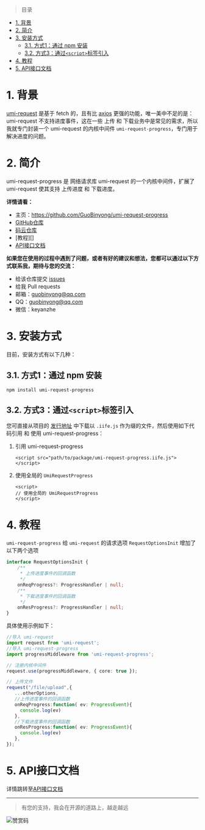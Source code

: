 [API接口文档]: ./doc/index.md

[GitHub仓库]: https://github.com/GuoBinyong/umi-request-progress
[发行地址]: https://github.com/GuoBinyong/umi-request-progress/releases
[issues]: https://github.com/GuoBinyong/umi-request-progress/issues

[码云仓库]: https://gitee.com/guobinyong/umi-request-progress


[umi-request]: https://github.com/umijs/umi-request
[axios]: http://www.axios-js.com


> 目录

- [1. 背景](#1-背景)
- [2. 简介](#2-简介)
- [3. 安装方式](#3-安装方式)
  - [3.1. 方式1：通过 npm 安装](#31-方式1通过-npm-安装)
  - [3.2. 方式3：通过`<script>`标签引入](#32-方式3通过script标签引入)
- [4. 教程](#4-教程)
- [5. API接口文档](#5-api接口文档)



# 1. 背景
[umi-request][] 是基于 fetch 的，且有比 [axios] 更强的功能，唯一美中不足的是：umi-request 不支持进度事件，这在一些 上传 和 下载业务中是常见的需求，所以我就专门封装一个 umi-request 的内核中间件 `umi-request-progress`，专门用于解决进度的问题。 

# 2. 简介
umi-request-progress 是 网络请求库 umi-request 的一个内核中间件，扩展了 umi-request 使其支持 上传进度 和 下载进度。

**详情请看：**  
- 主页：<https://github.com/GuoBinyong/umi-request-progress>
- [GitHub仓库][]
- [码云仓库][]
- [教程][]
- [API接口文档][]


**如果您在使用的过程中遇到了问题，或者有好的建议和想法，您都可以通过以下方式联系我，期待与您的交流：**
- 给该仓库提交 [issues][]
- 给我 Pull requests
- 邮箱：<guobinyong@qq.com>
- QQ：guobinyong@qq.com
- 微信：keyanzhe





# 3. 安装方式
目前，安装方式有以下几种：


## 3.1. 方式1：通过 npm 安装
```
npm install umi-request-progress
```




## 3.2. 方式3：通过`<script>`标签引入
您可直接从项目的 [发行地址][] 中下载以 `.iife.js` 作为缀的文件，然后使用如下代码引用 和 使用 umi-request-progress：


1. 引用 umi-request-progress
   ```
   <script src="path/to/package/umi-request-progress.iife.js"></script>
   ```
   
2. 使用全局的 `UmiRequestProgress`
   ```
   <script>
   // 使用全局的 UmiRequestProgress
   </script>
   ```

# 4. 教程
`umi-request-progress` 给 `umi-request` 的请求选项 `RequestOptionsInit` 增加了以下两个选项
```ts
interface RequestOptionsInit {
    /**
     * 上传进度事件的回调函数
     */
    onReqProgress?: ProgressHandler | null;
    /**
     * 下载进度事件的回调函数
     */
    onResProgress?: ProgressHandler | null;
}
```

具体使用示例如下：
```ts
//导入 umi-request
import request from 'umi-request';
//导入 umi-request-progress
import progressMiddleware from 'umi-request-progress';

// 注册内核中间件
request.use(progressMiddleware, { core: true });

// 上传文件
request("/file/upload",{
   ...otherOptions,
   //上传进度事件的回调函数
   onReqProgress:function( ev: ProgressEvent){
     console.log(ev)
   },
   //下载进度事件的回调函数
   onResProgress:function( ev: ProgressEvent){
     console.log(ev)
   },
});
```


# 5. API接口文档
详情跳转至[API接口文档][]



--------------------

> 有您的支持，我会在开源的道路上，越走越远

![赞赏码](https://i.loli.net/2020/04/08/PGsAEqdJCin1oQL.jpg)